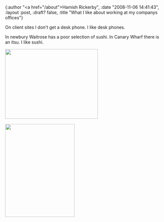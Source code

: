 {:author "<a href=\"/about\">Hamish Rickerby</a>", :date "2008-11-06 14:41:43", :layout :post, :draft? false, :title "What I like about working at my companys offices"}

On client sites I don't get a desk phone. I like desk phones.

In newbury Waitrose has a poor selection of sushi. In Canary Wharf there is an itsu. I like sushi.  
<p><a href="http://hamishrickerby.com/wp-content/uploads/2008/11/l-640-480-51b3d4b2-2e93-4cec-a3e0-731a11880df1.jpeg"><img src="http://hamishrickerby.com/wp-content/uploads/2008/11/l-640-480-51b3d4b2-2e93-4cec-a3e0-731a11880df1.jpeg" alt="" width="300" height="225" class="alignnone size-full wp-image-364" /></a><br /><br /><a href="http://hamishrickerby.com/wp-content/uploads/2008/11/p-640-480-47df52b6-72d6-460a-a3bb-1b5f1e187413.jpeg"><img src="http://hamishrickerby.com/wp-content/uploads/2008/11/p-640-480-47df52b6-72d6-460a-a3bb-1b5f1e187413.jpeg" alt="" width="225" height="300" class="alignnone size-full wp-image-364" /></a></p>
